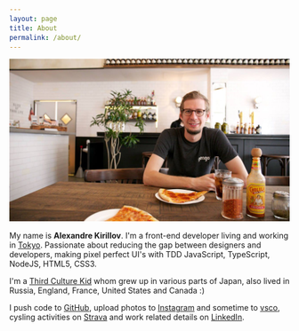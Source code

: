 ```yaml
---
layout: page
title: About
permalink: /about/
---
```


**![My helpful screenshot](/assets/about.jpg)**

My name is **Alexandre Kirillov**. I'm a front-end developer living and working in [Tokyo](http://gengo.com/). Passionate about reducing the gap between designers and developers, making pixel perfect UI's with TDD JavaScript, TypeScript, NodeJS, HTML5, CSS3.

I'm a [Third Culture Kid](http://tckid.com/what-is-a-tck.html) whom grew up in various parts of Japan, also lived in Russia, England, France, United States and Canada :)

I push code to [GitHub](https://github.com/marexandre), upload photos to [Instagram](http://instagram.com/marex) and sometime to [vsco](http://marex.vsco.co/), cysling activities on [Strava](http://www.strava.com/athletes/7417) and work related details on [LinkedIn](https://www.linkedin.com/in/marexandre).

